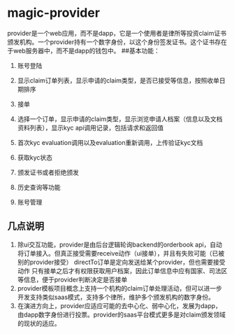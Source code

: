 # magic-provider
  provider是一个web应用，而不是dapp，它是一个使用者是律所等投资claim证书颁发机构。一个provider持有一个数字身份，以这个身份签发证书。这个证书存在于web服务器中，而不是dapp的钱包中。
##基本功能：
	
 1. 账号登陆
 2. 显示claim订单列表，显示申请的claim类型，是否已接受等信息，按照收单日期排序
 3. 接单
 4. 选择一个订单，显示申请的claim类型，显示浏览申请人档案（信息以及文档资料列表），显示kyc api调用记录，包括请求和返回值
 5. 首次kyc evaluation调用以及evaluation重新调用，上传验证kyc文档
 
 6. 获取kyc状态
 7. 颁发证书或者拒绝颁发
 8. 历史查询等功能
 9. 账号管理
 
##  几点说明
 1. 除ui交互功能，provider是由后台逻辑轮询backend的orderbook api，自动将订单接入。但真正接受需要receive动作（ui接单），并且有失败可能（已被别的provider接受）
 directTo订单是定向发送给某个provider，但也需要接受动作
 只有接单之后才有权限获取用户档案，因此订单信息中应有国家、司法区等信息，便于provider判断决定是否接单
 2. provider模板项目概念上支持一个机构的claim订单处理活动，但可以进一步开发支持类似saas模式，支持多个律所，维护多个颁发机构的数字身份。
 3. 在演进方向上，provider应适应可能的去中心化、弱中心化，发展为dapp，由dapp数字身份进行投票。provider的saas平台模式更多是对claim颁发领域的现状的适应。
 
 



